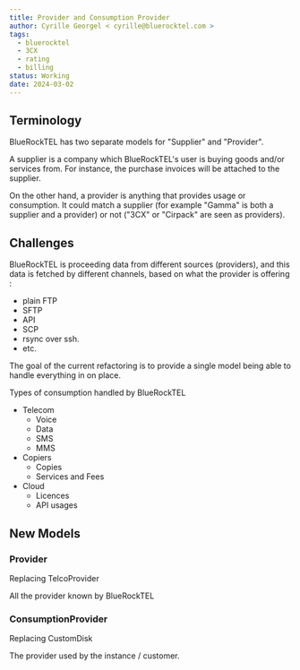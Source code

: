 ```yaml
---
title: Provider and Consumption Provider
author: Cyrille Georgel < cyrille@bluerocktel.com >
tags:
  - bluerocktel
  - 3CX
  - rating
  - billing
status: Working
date: 2024-03-02
---
```

## Terminology

BlueRockTEL has two separate models for "Supplier" and "Provider".

A supplier is a company which BlueRockTEL's user is buying goods and/or services from. For instance, the purchase invoices will be attached to the supplier.

On the other hand, a provider is anything that provides usage or consumption. It could match a supplier (for example "Gamma" is both a supplier and a provider) or not ("3CX"  or "Cirpack" are seen as providers).
## Challenges

BlueRockTEL is proceeding data from different sources (providers), and this data is fetched by different channels, based on what the provider is offering : 

-  plain FTP
-  SFTP
-  API
-  SCP
-  rsync over ssh.
-  etc.

The goal of the current refactoring is to provide a single model being able to handle everything in on place.

Types of consumption handled by BlueRockTEL

- Telecom
	-  Voice
	-  Data
	-  SMS
	-  MMS
- Copiers
	-  Copies
	-  Services and Fees
- Cloud
	-  Licences
	-  API usages

##  New Models

###  Provider

Replacing TelcoProvider

All the provider known by BlueRockTEL
###  ConsumptionProvider

Replacing CustomDisk

The provider used by the instance / customer.
